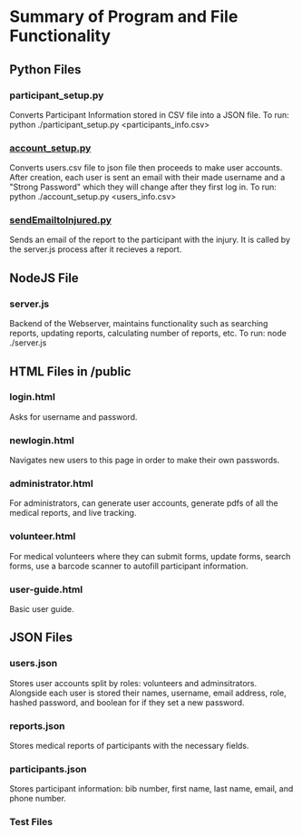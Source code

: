 # Summary of Program and File Functionality

## Python Files
### participant_setup.py
Converts Participant Information stored in CSV file into a JSON file.
To run: python ./participant_setup.py <participants_info.csv>
### [account_setup.py](/user_interface/account_setup.py)
Converts users.csv file to json file then proceeds to make user accounts.
After creation, each user is sent an email with their made username and a "Strong Password"
which they will change after they first log in.
To run: python ./account_setup.py  <users_info.csv>
### [sendEmailtoInjured.py](/user_interface/sendEmailtoInjured.py)
Sends an email of the report to the participant with the injury.
It is called by the server.js process after it recieves a report.
## NodeJS File
### server.js
Backend of the Webserver, maintains functionality such as searching reports, updating reports, calculating number of reports, etc.
To run: node ./server.js
## HTML Files in /public
### login.html
Asks for username and password.
### newlogin.html
Navigates new users to this page in order to make their own passwords.
### administrator.html
For administrators, can generate user accounts, generate pdfs of all the medical reports, and live tracking.
### volunteer.html
For medical volunteers where they can submit forms, update forms, search forms, use a barcode scanner to autofill participant information.
### user-guide.html
Basic user guide.
## JSON Files
### users.json
Stores user accounts split by roles: volunteers and adminsitrators.
Alongside each user is stored their names, username, email address, role, hashed password, and boolean for if they set a new password.
### reports.json
Stores medical reports of participants with the necessary fields.
### participants.json
Stores participant information: bib number, first name, last name, email, and phone number.
### Test Files


